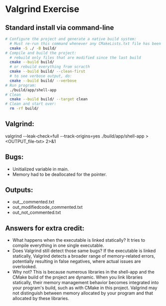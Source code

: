 # Valgrind Exercise

## Standard install via command-line
```bash
# Configure the project and generate a native build system:
  # Must re-run this command whenever any CMakeLists.txt file has been changed.
  cmake -S ./ -B build/
# Compile and build the project:
  # rebuild only files that are modified since the last build
  cmake --build build/
  # or rebuild everything from scracth
  cmake --build build/ --clean-first
  # to see verbose output, do:
  cmake --build build/ --verbose
# Run program:
  ./build/app/shell-app
# Clean
  cmake --build build/ --target clean
# Clean and start over:
  rm -rf build/
```

## Valgrind:
valgrind --leak-check=full --track-origins=yes ./build/app/shell-app > <OUTPUT_file-txt> 2>&1 

## Bugs:
- Unitialized variable in main.
- Memory had to be deallocated for the pointer.
## Outputs:
- out__commented.txt
- out_modifiedcode_commented.txt
- out_not_commented.txt
## Answers for extra credit:

- What happens when the executable is linked statically?
    It tries to compile everything in one single executable.
- Does Valgrind still detect those same bugs?
    If the executable is linked statically, Valgrind detects a broader range of memory-related errors, potentially resulting in false negatives, where actual issues are overlooked. 
- Why not?
    This is because numerous libraries in the shell-app and the CMake build of the project are dynamic. When you link libraries statically, their memory management behavior becomes integrated into your program's build, such as with CMake in this project. Valgrind may not distinguish between memory allocated by your program and that allocated by these libraries.

